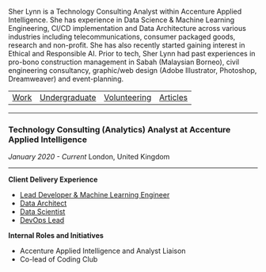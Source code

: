 Sher Lynn is a Technology Consulting Analyst within Accenture Applied Intelligence. She has experience in Data Science & Machine Learning Engineering, CI/CD implementation and Data Architecture across various industries including telecommunications, consumer packaged goods, research and non-profit. She has also recently started gaining interest in Ethical and Responsible AI. Prior to tech, Sher Lynn had past experiences in pro-bono construction management in Sabah (Malaysian Borneo), civil engineering consultancy, graphic/web design (Adobe Illustrator, Photoshop, Dreamweaver) and event-planning.

|                           |                                     |                                   |                           |
|:--------------------------|:------------------------------------|:----------------------------------|:--------------------------|
| [Work](./professional/)   | [Undergraduate](./undergraduate/)   | [Volunteering](./volunteering/)   | [Articles](./articles/)   |


* * *
### Technology Consulting (Analytics) Analyst at Accenture Applied Intelligence
_January 2020 - Current_
London, United Kingdom
* * *
**Client Delivery Experience**
* [Lead Developer & Machine Learning Engineer]()
* [Data Architect]()
* [Data Scientist]()
* [DevOps Lead]()

**Internal Roles and Initiatives**
* Accenture Applied Intelligence and Analyst Liaison
* Co-lead of Coding Club
